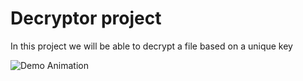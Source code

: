 # Decryptor project



In this project we will be able to decrypt a file based on a unique key

![Demo Animation](https://media.giphy.com/media/XyUZwfR2L9v6J25w7l/giphy.gif)